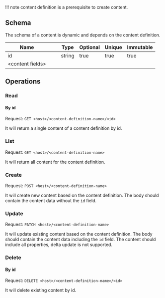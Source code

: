 !!! note 
    content definition is a prerequisite to create content.

## Schema

The schema of a content is dynamic and depends on the content definition.

| Name              |     |     | Type   | Optional | Unique | Immutable |
| ----------------- | --- | --- | ------ | -------- | ------ | --------- |
| id                |     |     | string | true     | true   | true      |
| <content fields\> |     |     |        |          |        |           | 

## Operations

### Read 

#### By id

Request: `GET <host>/<content-definition-name>/<id>`

It will return a single content of a content definition by id.

### List 

Request: `GET <host>/<content-definition-name>`

It will return all content for the content definition.

### Create

Request: `POST <host>/<content-definition-name>`

It will create new content based on the content definition. The body should contain the content data without the `id` field.

### Update

Request: `PATCH <host>/<content-definition-name>`

It will update existing content based on the content definition. The body should contain the content data including the `id` field. The content should include all properties, delta update is not supported.

### Delete

#### By id

Request: `DELETE <host>/<content-definition-name>/<id>`

It will delete existing content by id. 